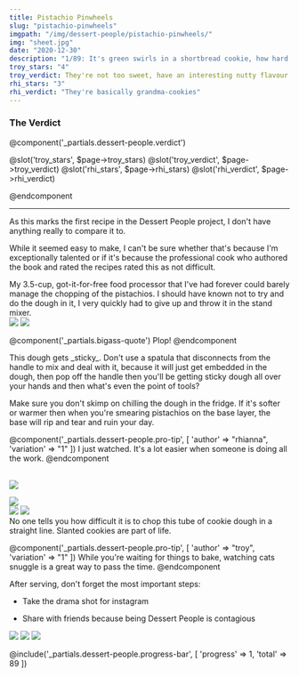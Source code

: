 ```yaml
---
title: Pistachio Pinwheels
slug: "pistachio-pinwheels"
imgpath: "/img/dessert-people/pistachio-pinwheels/"
img: "sheet.jpg"
date: "2020-12-30"
description: "1/89: It's green swirls in a shortbread cookie, how hard can it be?"
troy_stars: "4"
troy_verdict: They're not too sweet, have an interesting nutty flavour and look pretty
rhi_stars: "3"
rhi_verdict: "They're basically grandma-cookies"
---
```


<h3 class="text-center font-black text-2xl text-red-900">The Verdict</h3>

@component('_partials.dessert-people.verdict')

@slot('troy_stars', $page->troy_stars)
@slot('troy_verdict', $page->troy_verdict)
@slot('rhi_stars', $page->rhi_stars)
@slot('rhi_verdict', $page->rhi_verdict)

@endcomponent

<hr class="mt-8 mx-auto w-1/2 border-b-1 border-grey-200"/>

As this marks the first recipe in the Dessert People project, I don't have anything really to compare it to.

While it seemed easy to make, I can't be sure whether that's because I'm exceptionally talented or if it's because
the professional cook who authored the book and rated the recipes rated this as not difficult.

<div class="bg-grey-100 shadow-md rounded text-base md:-mx-8">
    <div class="p-4">
        My 3.5-cup, got-it-for-free food processor that I've had forever could barely manage the chopping of the pistachios.
        I should have known not to try and do the dough in it, I very quickly had to give up and throw it in the stand mixer.
    </div>
    <div class="flex px-4 pb-4">
        <img class="w-1/2" src="{{ $page->imgpath }}failed_processor.jpg" /> 
        <img class="w-1/2" src="{{ $page->imgpath }}mixer.jpg" />
    </div>
</div>

@component('_partials.bigass-quote')
Plop!
@endcomponent

<div class="flex flex-col md:flex-row mt-8">
    <div class="flex-grow flex flex-col md:flex-row items-center px-4">
        <div markdown="1">
This dough gets _sticky_. Don't use a spatula that disconnects from the handle to mix and deal with it, because it 
will just get embedded in the dough, then pop off the handle then you'll be getting sticky dough all over your hands
and then what's even the point of tools?

Make sure you don't skimp on chilling the dough in the fridge. If it's softer or warmer then when you're smearing
pistachios on the base layer, the base will rip and tear and ruin your day.

@component('_partials.dessert-people.pro-tip', [ 'author' => "rhianna", 'variation' => "1" ])
    I just watched. It's a lot easier when someone is doing all the work.
@endcomponent
        </div>
    </div>
    <div class="text-center mt-4 md:mt-0">        
        <img class="mx-auto" src="{{ $page->imgpath}}smear.gif" />
    </div>
</div>

<div class="flex flex-col-reverse md:flex-row mt-8">
    <div class="mt-4 md:mt-0 text-center">
        <img src="{{ $page->imgpath}}cats.gif" class="mx-auto" />
    </div>
    <div class="flex-grow px-4 flex flex-col-reverse md:flex-row items-center">
        <div markdown="1">
        <div class="flex">
            <img class="w-1/2" src="{{$page->imgpath}}chop.jpg">
            <img class="w-1/2" src="{{$page->imgpath}}bake.jpg">
        </div>
No one tells you how difficult it is to chop this tube of cookie dough in a straight line. Slanted cookies
are part of life.

@component('_partials.dessert-people.pro-tip', [ 'author' => "troy", 'variation' => "1" ])
While you're waiting for things to bake, watching cats snuggle is a great way to pass the time.
@endcomponent
        </div>
    </div>        
</div>

<div class="bg-grey-100 shadow-md rounded text-base md:-mx-8 mt-8">
    <div class="p-4" markdown="1">
    
After serving, don't forget the most important steps:

* Take the drama shot for instagram
* Share with friends because being Dessert People is contagious 

    </div>
    <div class="flex px-4 pb-4">
        <img class="w-1/3" src="{{ $page->imgpath }}share_scott.png" />
        <img class="w-1/3" src="{{ $page->imgpath }}drama.jpg" /> 
        <img class="w-1/3" src="{{ $page->imgpath }}share_elita.jpg" />
    </div>
</div>

<div class="mt-8">

@include('_partials.dessert-people.progress-bar', [ 'progress' => 1, 'total' => 89 ])
</div>


